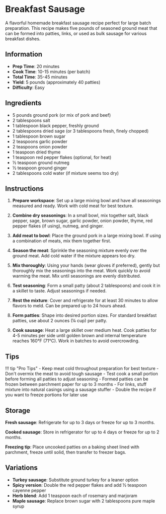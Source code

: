 # Breakfast Sausage

A flavorful homemade breakfast sausage recipe perfect for large batch preparation. This recipe makes five pounds of seasoned ground meat that can be formed into patties, links, or used as bulk sausage for various breakfast dishes.

## Information

- **Prep Time**: 20 minutes
- **Cook Time**: 10-15 minutes (per batch)
- **Total Time**: 35-45 minutes
- **Yield**: 5 pounds (approximately 40 patties)
- **Difficulty**: Easy

## Ingredients

- 5 pounds ground pork (or mix of pork and beef)
- 2 tablespoons salt
- 1 tablespoon black pepper, freshly ground
- 2 tablespoons dried sage (or 3 tablespoons fresh, finely chopped)
- 1 tablespoon brown sugar
- 2 teaspoons garlic powder
- 2 teaspoons onion powder
- 1 teaspoon dried thyme
- 1 teaspoon red pepper flakes (optional, for heat)
- ½ teaspoon ground nutmeg
- ½ teaspoon ground ginger
- 2 tablespoons cold water (if mixture seems too dry)

## Instructions

1. **Prepare workspace**: Set up a large mixing bowl and have all seasonings measured and ready. Work with cold meat for best texture.

2. **Combine dry seasonings**: In a small bowl, mix together salt, black pepper, sage, brown sugar, garlic powder, onion powder, thyme, red pepper flakes (if using), nutmeg, and ginger.

3. **Add meat to bowl**: Place the ground pork in a large mixing bowl. If using a combination of meats, mix them together first.

4. **Season the meat**: Sprinkle the seasoning mixture evenly over the ground meat. Add cold water if the mixture appears too dry.

5. **Mix thoroughly**: Using your hands (wear gloves if preferred), gently but thoroughly mix the seasonings into the meat. Work quickly to avoid warming the meat. Mix until seasonings are evenly distributed.

6. **Test seasoning**: Form a small patty (about 2 tablespoons) and cook it in a skillet to taste. Adjust seasonings if needed.

7. **Rest the mixture**: Cover and refrigerate for at least 30 minutes to allow flavors to meld. Can be prepared up to 24 hours ahead.

8. **Form patties**: Shape into desired portion sizes. For standard breakfast patties, use about 2 ounces (¼ cup) per patty.

9. **Cook sausage**: Heat a large skillet over medium heat. Cook patties for 4-5 minutes per side until golden brown and internal temperature reaches 160°F (71°C). Work in batches to avoid overcrowding.

## Tips

!!! tip "Pro Tips"
    - Keep meat cold throughout preparation for best texture
    - Don't overmix the meat to avoid tough sausage
    - Test cook a small portion before forming all patties to adjust seasoning
    - Formed patties can be frozen between parchment paper for up to 3 months
    - For links, stuff mixture into natural casings using a sausage stuffer
    - Double the recipe if you want to freeze portions for later use

## Storage

**Fresh sausage**: Refrigerate for up to 3 days or freeze for up to 3 months.

**Cooked sausage**: Store in refrigerator for up to 4 days or freeze for up to 2 months.

**Freezing tip**: Place uncooked patties on a baking sheet lined with parchment, freeze until solid, then transfer to freezer bags.

## Variations

- **Turkey sausage**: Substitute ground turkey for a leaner option
- **Spicy version**: Double the red pepper flakes and add ½ teaspoon cayenne pepper
- **Herb blend**: Add 1 teaspoon each of rosemary and marjoram
- **Maple sausage**: Replace brown sugar with 2 tablespoons pure maple syrup